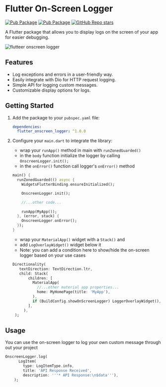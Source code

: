 # Flutter On-Screen Logger

[![Pub Package](https://img.shields.io/badge/pub-v1.1.7-blue)](https://pub.dev/packages/flutter_onscreen_logger)
[![Pub Package](https://img.shields.io/badge/flutter-%3E%3D1.17.0-green)](https://flutter.dev/)
[![GitHub Repo stars](https://img.shields.io/github/stars/amm965/flutter_onscreen_logger?style=social)](https://github.com/amm965/flutter_onscreen_logger)


A Flutter package that allows you to display logs on the screen of your app for easier debugging.

![flutteer onscreen logger](https://github.com/user-attachments/assets/c6cb07fa-313f-4a73-bd71-3837fb201f85)

## Features

- Log exceptions and errors in a user-friendly way.
- Easily integrate with Dio for HTTP request logging.
- Simple API for logging custom messages.
- Customizable display options for logs.

## Getting Started

1. Add the package to your `pubspec.yaml` file:

    ```yaml
    dependencies:
      flutter_onscreen_logger: ^1.0.0
    ```

2. Configure your `main.dart` to integrate the library:

   - wrap your `runApp()` method in main with `runZonedGuarded()`
   - in the `body` function initialize the logger by calling `OnscreenLogger.init();`
   - in the `onError()` function call logger's `onError()` method

    ```dart
    main() {
      runZonedGuarded(() async {
        WidgetsFlutterBinding.ensureInitialized();

        OnscreenLogger.init();

        //...other code...
        
        runApp(MyApp());
      }, (error, stack) {
        OnscreenLogger.onError();
      });
    }
    ```

   - wrap your `MaterialApp()` widget with a `Stack()` and 
   - add `LogOverlayWidget()` widget below it
   - Note: you can add a condition here to show/hide the on-screen logger based on your use cases

   ```dart
   Directionality(
      textDirection: TextDirection.ltr, 
      child: Stack(
          children: [
            MaterialApp(
              //...other material app properties...
              home: MyHomePage(title: 'MyApp'),
            ),
            if (BuildConfig.showOnScreenLogger) LoggerOverlayWidget(),
          ],
        ),
    );
   ```

## Usage

You can use the on-screen logger to log your own custom message through out your project

   ```dart
   OnscreenLogger.log(
         LogItem(
           type: LogItemType.info,
           title: 'API Response Received',
           description: '''* API Response:\n$data'''),
       );
   ```
   
